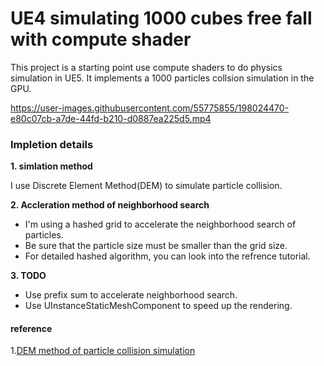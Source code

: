 # UE4 simulating 1000 cubes free fall with compute shader
This project is a starting point use compute shaders to do physics simulation in UE5. It implements a 1000 particles collsion simulation in the GPU.



https://user-images.githubusercontent.com/55775855/198024470-e80c07cb-a7de-44fd-b210-d0887ea225d5.mp4



### Impletion details
**1. simlation method**

I use Discrete Element Method(DEM) to simulate particle collision.

**2. Accleration method of neighborhood search**

* I'm using a hashed grid to accelerate  the neighborhood search of particles.
* Be sure that the particle size must be smaller than the grid size.
* For detailed hashed algorithm, you can look into the refrence tutorial.


**3. TODO**
* Use prefix sum to accelerate neighborhood search.
* Use UInstanceStaticMeshComponent to speed up the rendering.



#### reference
1.[DEM method of particle collision simulation](https://zhuanlan.zhihu.com/p/563182093)

